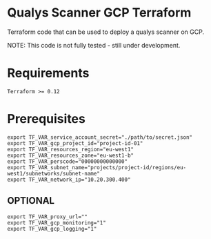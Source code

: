 # Qualys Scanner GCP Terraform  
Terraform code that can be used to deploy a qualys scanner on GCP.

NOTE: This code is not fully tested - still under development.

# Requirements 
`Terraform >= 0.12`

# Prerequisites

```
export TF_VAR_service_account_secret="./path/to/secret.json"
export TF_VAR_gcp_project_id="project-id-01"
export TF_VAR_resources_region="eu-west1"
export TF_VAR_resources_zone="eu-west1-b"
export TF_VAR_perscode="00000000000000"
export TF_VAR_subnet_name="projects/project-id/regions/eu-west1/subnetworks/subnet-name"
export TF_VAR_network_ip="10.20.300.400"
```

## OPTIONAL
```
export TF_VAR_proxy_url=""
export TF_VAR_gcp_monitoring="1"
export TF_VAR_gcp_logging="1"
```

